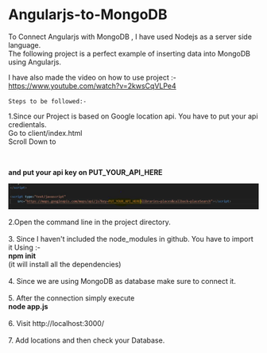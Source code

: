 # Angularjs-to-MongoDB

To Connect Angularjs with MongoDB , I have used Nodejs as a server side language. <br />The following project is a perfect example of inserting data into MongoDB using Angularjs.

I have also made the video on how to use project :- https://www.youtube.com/watch?v=2kwsCqVLPe4

	Steps to be followed:-

1.Since our Project is based on Google location api. You have to put your api credientals.<br />
Go to client/index.html<br />
Scroll Down to
<br />
 <script type="text/javascript" <br />
        src="https://maps.googleapis.com/maps/api/js?key=PUT_YOUR_API_HERE&libraries=places&callback=placeSearch"><br />
 </script> <br />
<strong>and put your api key on PUT_YOUR_API_HERE</strong><br />
<p align="center">
  <img src="client/Capture.JPG">
</p>

2.Open the command line in the project directory.<br /><br />
3. Since I haven't included the node_modules in github. You have to import it Using :-<br />
<strong>  npm init </strong><br />
(it will install all the dependencies)<br /><br />
4. Since we are using MongoDB as database make sure to connect it.<br /><br />
5. After the connection simply execute<br />
 <strong> node app.js</strong><br /><br />
6. Visit 
   http://localhost:3000/		<br /><br />
7. Add locations and then check your Database.
